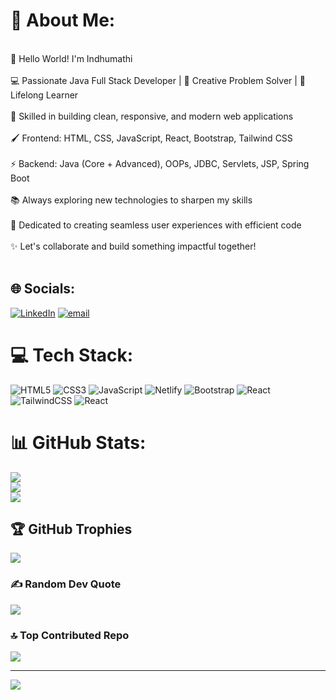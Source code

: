 # 💫 About Me:
<br>👋 Hello World! I'm Indhumathi<br><br>💻 Passionate Java Full Stack Developer | 🚀 Creative Problem Solver | 🌱 Lifelong Learner<br><br>🎨 Skilled in building clean, responsive, and modern web applications<br><br>🖌️ Frontend: HTML, CSS, JavaScript, React, Bootstrap, Tailwind CSS<br><br>⚡ Backend: Java (Core + Advanced), OOPs, JDBC, Servlets, JSP, Spring Boot<br><br>📚 Always exploring new technologies to sharpen my skills<br><br>🌟 Dedicated to creating seamless user experiences with efficient code<br><br>✨ Let's collaborate and build something impactful together!<br><br>


## 🌐 Socials:
[![LinkedIn](https://img.shields.io/badge/LinkedIn-%230077B5.svg?logo=linkedin&logoColor=white)](https://linkedin.com/in/www.linkedin.com/in/indhumathi046) [![email](https://img.shields.io/badge/Email-D14836?logo=gmail&logoColor=white)](mailto:rindhumathipkr@gmail.com) 

# 💻 Tech Stack:
![HTML5](https://img.shields.io/badge/html5-%23E34F26.svg?style=plastic&logo=html5&logoColor=white) ![CSS3](https://img.shields.io/badge/css3-%231572B6.svg?style=plastic&logo=css3&logoColor=white) ![JavaScript](https://img.shields.io/badge/javascript-%23323330.svg?style=plastic&logo=javascript&logoColor=%23F7DF1E) ![Netlify](https://img.shields.io/badge/netlify-%23000000.svg?style=plastic&logo=netlify&logoColor=#00C7B7) ![Bootstrap](https://img.shields.io/badge/bootstrap-%238511FA.svg?style=plastic&logo=bootstrap&logoColor=white) ![React](https://img.shields.io/badge/react-%2320232a.svg?style=plastic&logo=react&logoColor=%2361DAFB) ![TailwindCSS](https://img.shields.io/badge/tailwindcss-%2338B2AC.svg?style=plastic&logo=tailwind-css&logoColor=white) ![React](https://img.shields.io/badge/react-%2320232a.svg?style=plastic&logo=react&logoColor=%2361DAFB)
# 📊 GitHub Stats:
![](https://github-readme-stats.vercel.app/api?username=Indhumathi3646&theme=radical&hide_border=false&include_all_commits=false&count_private=false)<br/>
![](https://nirzak-streak-stats.vercel.app/?user=Indhumathi3646&theme=radical&hide_border=false)<br/>
![](https://github-readme-stats.vercel.app/api/top-langs/?username=Indhumathi3646&theme=radical&hide_border=false&include_all_commits=false&count_private=false&layout=compact)

## 🏆 GitHub Trophies
![](https://github-profile-trophy.vercel.app/?username=Indhumathi3646&theme=radical&no-frame=false&no-bg=false&margin-w=4)

### ✍️ Random Dev Quote
![](https://quotes-github-readme.vercel.app/api?type=horizontal&theme=tokyonight)

### 🔝 Top Contributed Repo
![](https://github-contributor-stats.vercel.app/api?username=Indhumathi3646&limit=5&theme=one_dark_pro&combine_all_yearly_contributions=true)

---
[![](https://visitcount.itsvg.in/api?id=Indhumathi3646&icon=4&color=5)](https://visitcount.itsvg.in)

<!-- Proudly created with GPRM ( https://gprm.itsvg.in ) -->
